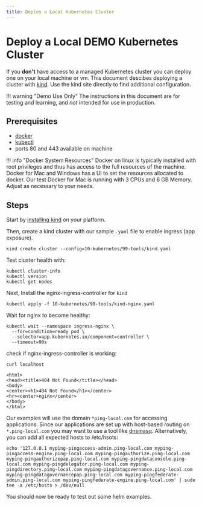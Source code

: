 ```yaml
---
title: Deploy a Local Kubernetes Cluster
---
```

# Deploy a Local DEMO Kubernetes Cluster

If you **don't** have access to a managed Kubernetes cluster you can deploy one on your local machine or vm. 
This document descibes deploying a cluster with [kind](https://kind.sigs.k8s.io/). Use the kind site directly to find additional configuration. 

!!! warning "Demo Use Only"
    The instructions in this document are for testing and learning, and _not_ intended for use in production. 

## Prerequisites

* [docker](https://docs.docker.com/get-docker/)
* [kubectl](https://kubernetes.io/docs/tasks/tools/#kubectl)
* ports 80 and 443 available on machine

!!! info "Docker System Resources"
    Docker on linux is typically installed with root privileges and thus has access to the full resources of the machine. Docker for Mac and Windows has a UI to set the resources allocated to docker. Our test Docker for Mac is running with 3 CPUs and 6 GB Memory. Adjust as necessary to your needs. 

## Steps

Start by [installing kind](https://kind.sigs.k8s.io/docs/user/quick-start/#installation) on your platform.

Then, create a kind cluster with our sample `.yaml` file to enable ingress (app exposure).

```
kind create cluster --config=10-kubernetes/99-tools/kind.yaml
```

Test cluster health with: 

```
kubectl cluster-info
kubectl version
kubectl get nodes
```

Next, Install the nginx-ingress-controller for `kind`

```
kubectl apply -f 10-kubernetes/99-tools/kind-nginx.yaml
```

Wait for nginx to become healthy: 

```
kubectl wait --namespace ingress-nginx \
  --for=condition=ready pod \
  --selector=app.kubernetes.io/component=controller \
  --timeout=90s
```

check if nginx-ingress-controller is working:

```
curl localhost

<html>
<head><title>404 Not Found</title></head>
<body>
<center><h1>404 Not Found</h1></center>
<hr><center>nginx</center>
</body>
</html>
```


Our examples will use the domain `*ping-local.com` for accessing applications. Since our applications are set up with host-based routing on `*.ping-local.com` you may want to use a tool like [dnsmasq](https://thekelleys.org.uk/dnsmasq/doc.html). Alternatively, you can add all expected hosts to /etc/hsots:

```
echo '127.0.0.1 myping-pingaccess-admin.ping-local.com myping-pingaccess-engine.ping-local.com myping-pingauthorize.ping-local.com myping-pingauthorizepap.ping-local.com myping-pingdataconsole.ping-local.com myping-pingdelegator.ping-local.com myping-pingdirectory.ping-local.com myping-pingdatagovernance.ping-local.com myping-pingdatagovernancepap.ping-local.com myping-pingfederate-admin.ping-local.com myping-pingfederate-engine.ping-local.com' | sudo tee -a /etc/hosts > /dev/null
```


You should now be ready to test out some helm examples.